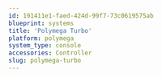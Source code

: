 ```yaml
---
id: 191411e1-faed-424d-99f7-73c0619575ab
blueprint: systems
title: 'Polymega Turbo'
platform: polymega
system_type: console
accessories: Controller
slug: polymega-turbo
---
```

